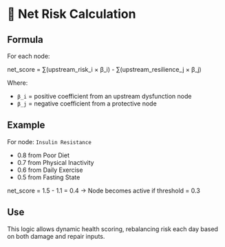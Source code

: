 # 🔢 Net Risk Calculation

## Formula

For each node:

net_score = ∑(upstream_risk_i × β_i) - ∑(upstream_resilience_j × β_j)

Where:
- `β_i` = positive coefficient from an upstream dysfunction node
- `β_j` = negative coefficient from a protective node

## Example

For node: `Insulin Resistance`
- 0.8 from Poor Diet
- 0.7 from Physical Inactivity
- 0.6 from Daily Exercise
- 0.5 from Fasting State

net_score = 1.5 - 1.1 = 0.4 → Node becomes active if threshold = 0.3
## Use

This logic allows dynamic health scoring, rebalancing risk each day based on both damage and repair inputs.
